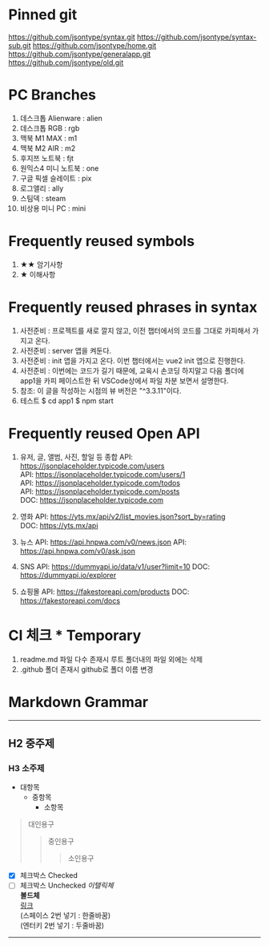 # Pinned git

https://github.com/jsontype/syntax.git
https://github.com/jsontype/syntax-sub.git
https://github.com/jsontype/home.git
https://github.com/jsontype/generalapp.git
https://github.com/jsontype/old.git

# PC Branches

1. 데스크톱 Alienware : alien
2. 데스크톱 RGB : rgb
3. 맥북 M1 MAX : m1
4. 맥북 M2 AIR : m2
5. 후지쯔 노트북 : fjt
6. 원믹스4 미니 노트북 : one
7. 구글 픽셀 슬레이트 : pix
8. 로그앨리 : ally
9. 스팀덱 : steam
10. 비상용 미니 PC : mini

# Frequently reused symbols

1. ★★ 암기사항
1. ★ 이해사항

# Frequently reused phrases in syntax

1. 사전준비 : 프로젝트를 새로 깔지 않고, 이전 챕터에서의 코드를 그대로 카피해서 가지고 온다.
1. 사전준비 : server 앱을 켜둔다.
1. 사전준비 : init 앱을 가지고 온다.
   이번 챕터에서는 vue2 init 앱으로 진행한다.
1. 사전준비 : 이번에는 코드가 길기 때문에, 교육시 손코딩 하지말고 다음 폴더에 app1을 카피 페이스트한 뒤 VSCode상에서 파일 차분 보면서 설명한다.
1. 참조: 이 글을 작성하는 시점의 뷰 버전은 "^3.3.11"이다.
1. 테스트
   $ cd app1
   $ npm start

# Frequently reused Open API

1. 유저, 글, 앨범, 사진, 할일 등 종합
   API: https://jsonplaceholder.typicode.com/users  
   API: https://jsonplaceholder.typicode.com/users/1  
   API: https://jsonplaceholder.typicode.com/todos  
   API: https://jsonplaceholder.typicode.com/posts  
   DOC: https://jsonplaceholder.typicode.com

1. 영화
   API: https://yts.mx/api/v2/list_movies.json?sort_by=rating  
   DOC: https://yts.mx/api

1. 뉴스
   API: https://api.hnpwa.com/v0/news.json
   API: https://api.hnpwa.com/v0/ask.json

1. SNS
   API: https://dummyapi.io/data/v1/user?limit=10
   DOC: https://dummyapi.io/explorer

1. 쇼핑몰
   API: https://fakestoreapi.com/products
   DOC: https://fakestoreapi.com/docs

# CI 체크 * Temporary
1. readme.md 파일 다수 존재시 루트 폴더내의 파일 외에는 삭제
1. .github 폴더 존재시 github로 폴더 이름 변경

# Markdown Grammar

---

## H2 중주제

### H3 소주제

- 대항목
  - 중항목
    - 소항목

> 대인용구
>
> > 중인용구
> >
> > > 소인용구

<!-- 주석 -->

- [x] 체크박스 Checked
- [ ] 체크박스 Unchecked
      _이탤릭체_  
       **볼드체**  
       [링크](https://jsontype.github.io/home/)  
       (스페이스 2번 넣기 : 한줄바꿈)  
       (엔터키 2번 넣기 : 두줄바꿈)

---
